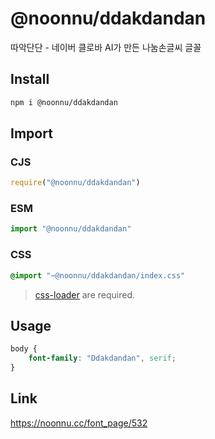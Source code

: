 # @noonnu/ddakdandan
따악단단 - 네이버 클로바 AI가 만든 나눔손글씨 글꼴

## Install
```sh
npm i @noonnu/ddakdandan
```
## Import
### CJS
```js
require("@noonnu/ddakdandan")
```
### ESM
```js
import "@noonnu/ddakdandan"
```
### CSS 
```css
@import "~@noonnu/ddakdandan/index.css"
```
> [css-loader](https://github.com/webpack-contrib/css-loader) are required.

## Usage
```css
body {
    font-family: "Ddakdandan", serif;
}
```

## Link
https://noonnu.cc/font_page/532